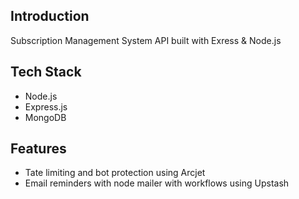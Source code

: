 ## Introduction
Subscription Management System API built with Exress & Node.js

## Tech Stack
- Node.js
- Express.js
- MongoDB

## Features
- Tate limiting and bot protection using Arcjet
- Email reminders with node mailer with workflows using Upstash
